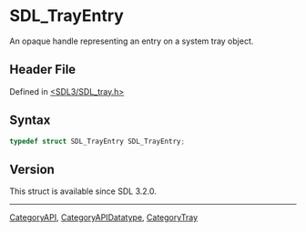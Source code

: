 # SDL_TrayEntry

An opaque handle representing an entry on a system tray object.

## Header File

Defined in [<SDL3/SDL_tray.h>](https://github.com/libsdl-org/SDL/blob/main/include/SDL3/SDL_tray.h)

## Syntax

```c
typedef struct SDL_TrayEntry SDL_TrayEntry;
```

## Version

This struct is available since SDL 3.2.0.

----
[CategoryAPI](CategoryAPI), [CategoryAPIDatatype](CategoryAPIDatatype), [CategoryTray](CategoryTray)


